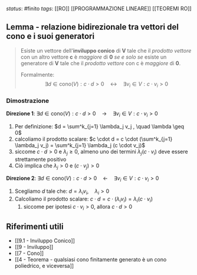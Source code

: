 *status*: #finito 
*tags*: [[RO]] [[PROGRAMMAZIONE LINEARE]] [[TEOREMI RO]]

## Lemma - relazione bidirezionale tra vettori del cono e i suoi generatori

> Esiste un vettore dell'**inviluppo conico** di **V** tale che il *prodotto vettore* con un altro vettore **c** è *maggiore* di **0** *se e solo se* esiste un generatore di **V** tale che il *prodotto vettore* con c è *maggiore* di **0**.
> 
> Formalmente:
$$ \exists d \in \text{cono}(V) : c \cdot d >0 \quad \leftrightarrow \quad \exists v_i \in V : c \cdot v_i > 0$$

### Dimostrazione
**Direzione 1**:    $\exists d \in \text{cono}(V) : c \cdot d >0 \quad \rightarrow \quad \exists v_i \in V : c \cdot v_i > 0$

1. Per definizione: $d = \sum^k_{j=1} \lambda_j v_j , \quad \lambda \geq 0$
2. calcoliamo il prodotto scalare: $c \cdot d = c \cdot (\sum^k_{j=1} \lambda_j v_j) = \sum^k_{j=1} \lambda_j (c \cdot v_j)$
3. siccome $c \cdot d > 0$ e $\lambda_j \geq 0$, almeno uno dei termini $\lambda_j (c \cdot v_i)$ deve essere strettamente positivo
4. Ciò implica che $\lambda_j > 0$ e $(c \cdot v_j) > 0$ 

**Direzione 2**:     $\exists d \in \text{cono}(V) : c \cdot d >0 \quad \leftarrow \quad \exists v_i \in V : c \cdot v_i > 0$

1. Scegliamo $d$ tale che: $d = \lambda_i v_i, \quad \lambda_i > 0$
2. Calcoliamo il prodotto scalare: $c \cdot d = c \cdot (\lambda_i v_i) = \lambda_i (c \cdot v_i)$
	1. siccome per ipotesi $c \cdot v_i > 0$, allora $c \cdot d > 0$
## Riferimenti utili

* [[9.1 - Inviluppo Conico]]
* [[9 - Inviluppo]]
* [[7 - Cono]]
* [[4 - Teorema - qualsiasi cono finitamente generato è un cono poliedrico, e viceversa]]